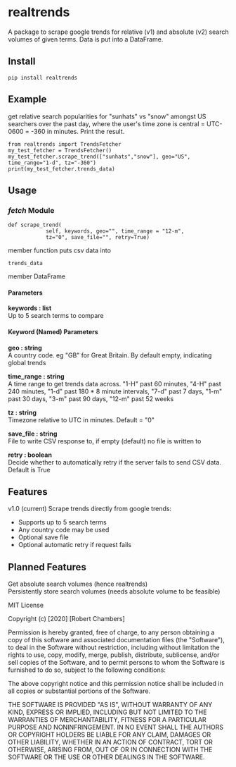 # realtrends
A package to scrape google trends for relative (v1) and absolute (v2) search
volumes of given terms. Data is put into a DataFrame.

## Install
```
pip install realtrends
```

## Example
get relative search popularities for "sunhats" vs "snow" amongst US searchers 
over the past day, where the user's time zone is central = UTC-0600 = -360 in 
minutes. Print the result.
```
from realtrends import TrendsFetcher
my_test_fetcher = TrendsFetcher()
my_test_fetcher.scrape_trend(["sunhats","snow"], geo="US", time_range="1-d", tz="-360")
print(my_test_fetcher.trends_data)
```

## Usage

### *fetch* Module

```
def scrape_trend(
            self, keywords, geo="", time_range = "12-m",
            tz="0", save_file="", retry=True)
```
member function puts csv data into
```
trends_data
```
member DataFrame

#### Parameters
**keywords : list** \
Up to 5 search terms to compare

#### Keyword (Named) Parameters
**geo : string** \
A country code. eg "GB" for Great Britain. By default empty,
indicating global trends

**time\_range : string** \
A time range to get trends data across. 
"1-H" past 60 minutes, 
"4-H" past 240 minutes, 
"1-d" past 180 * 8 minute intervals, 
"7-d" past 7 days, 
"1-m" past 30 days, 
"3-m" past 90 days, 
"12-m" past 52 weeks

**tz : string** \
Timezone relative to UTC in minutes. Default = "0"

**save\_file : string** \
File to write CSV response to, if empty (default) no
file is written to

**retry : boolean** \
Decide whether to automatically retry if the server fails
to send CSV data. Default is True

## Features
v1.0 (current) 
Scrape trends directly from google trends:
* Supports up to 5 search terms
* Any country code may be used
* Optional save file
* Optional automatic retry if request fails

## Planned Features
Get absolute search volumes (hence realtrends) \
Persistently store search volumes (needs absolute volume to be feasible)

MIT License

Copyright (c) [2020] [Robert Chambers]

Permission is hereby granted, free of charge, to any person obtaining a copy
of this software and associated documentation files (the "Software"), to deal
in the Software without restriction, including without limitation the rights
to use, copy, modify, merge, publish, distribute, sublicense, and/or sell
copies of the Software, and to permit persons to whom the Software is
furnished to do so, subject to the following conditions:

The above copyright notice and this permission notice shall be included in all
copies or substantial portions of the Software.

THE SOFTWARE IS PROVIDED "AS IS", WITHOUT WARRANTY OF ANY KIND, EXPRESS OR
IMPLIED, INCLUDING BUT NOT LIMITED TO THE WARRANTIES OF MERCHANTABILITY,
FITNESS FOR A PARTICULAR PURPOSE AND NONINFRINGEMENT. IN NO EVENT SHALL THE
AUTHORS OR COPYRIGHT HOLDERS BE LIABLE FOR ANY CLAIM, DAMAGES OR OTHER
LIABILITY, WHETHER IN AN ACTION OF CONTRACT, TORT OR OTHERWISE, ARISING FROM,
OUT OF OR IN CONNECTION WITH THE SOFTWARE OR THE USE OR OTHER DEALINGS IN THE
SOFTWARE.
